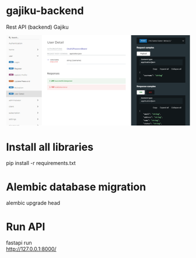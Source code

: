 # gajiku-backend
Rest API (backend) Gajiku

![screenshot.png](screenshot.png)

# Install all libraries
pip install -r requirements.txt

# Alembic database migration
alembic upgrade head

# Run API
fastapi run<br>
http://127.0.0.1:8000/

